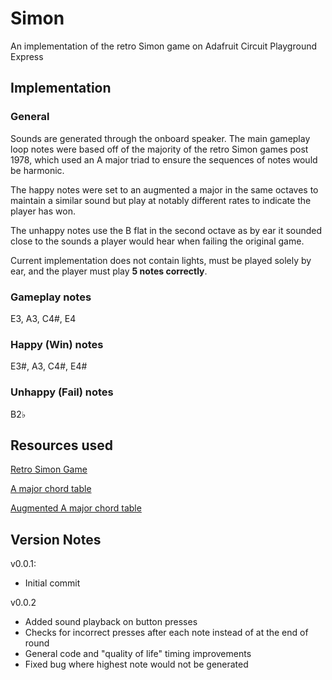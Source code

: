 # Simon
An implementation of the retro Simon game on Adafruit Circuit Playground Express

## Implementation
### General
Sounds are generated through the onboard speaker. The main gameplay loop notes were based off of the majority of the retro Simon games post 1978, which used an A major triad to ensure the sequences of notes would be harmonic.

The happy notes were set to an augmented a major in the same octaves to maintain a similar sound but play at notably different rates to indicate the player has won.

The unhappy notes use the B flat in the second octave as by ear it sounded close to the sounds a player would hear when failing the original game.

Current implementation does not contain lights, must be played solely by ear, and the player must play **5 notes correctly**.

### Gameplay notes
E3, A3, C4#, E4

### Happy (Win) notes
E3#, A3, C4#, E4#

### Unhappy (Fail) notes
B2♭

## Resources used
[Retro Simon Game](https://en.wikipedia.org/wiki/Simon_(game))

[A major chord table](https://en.wikipedia.org/wiki/Major_chord#Major_chord_table)

[Augmented A major chord table](https://en.wikipedia.org/wiki/Augmented_triad#Augmented_chord_table)

## Version Notes
v0.0.1:
- Initial commit

v0.0.2
- Added sound playback on button presses
- Checks for incorrect presses after each note instead of at the end of round
- General code and "quality of life" timing improvements
- Fixed bug where highest note would not be generated